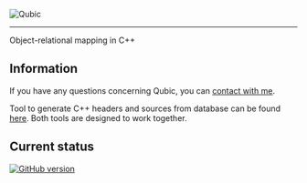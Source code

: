 ![Qubic](http://i.imgur.com/rkC6lFE.png)

***

Object-relational mapping in C++

## Information

If you have any questions concerning Qubic, you can [contact with me](mailto:marmac91@gmail.com).

Tool to generate C++ headers and sources from database can be found [here](https://github.com/Krycho/Qubic). Both tools are designed to work together.

## Current status
[![GitHub version](https://badge.fury.io/gh/maciaszczykm%2FQubic.svg)](http://badge.fury.io/gh/maciaszczykm%2FQubic)
